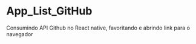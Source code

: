 # App_List_GitHub
Consumindo API Github no React native, favoritando e abrindo link para o navegador
